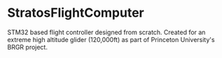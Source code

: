 # StratosFlightComputer
STM32 based flight controller designed from scratch. Created for an extreme high altitude glider (120,000ft) as part of Princeton University's BRGR project.
